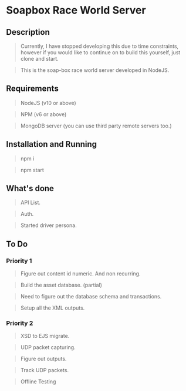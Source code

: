 # Soapbox Race World Server

## Description

> Currently, I have stopped developing this due to time constraints, however if you would like to continue on to build this yourself, just clone and start.

> This is the soap-box race world server developed in NodeJS.

## Requirements

> NodeJS (v10 or above)

> NPM (v6 or above)

> MongoDB server (you can use third party remote servers too.)

## Installation and Running

> npm i

> npm start

## What's done

> API List.

> Auth.

> Started driver persona.

## To Do

### Priority 1

> Figure out content id numeric. And non recurring.

> Build the asset database. (partial)

> Need to figure out the database schema and transactions.

> Setup all the XML outputs.

### Priority 2

> XSD to EJS migrate.

> UDP packet capturing.

> Figure out outputs.

> Track UDP packets.

> Offline Testing